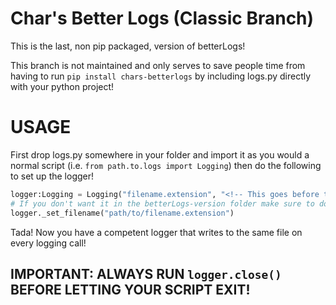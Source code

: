 # Char's Better Logs (Classic Branch)

This is the last, non pip packaged, version of betterLogs!

This branch is not maintained and only serves to save people time from having to run `pip install chars-betterlogs` by including logs.py directly with your python project!

# USAGE

First drop logs.py somewhere in your folder and import it as you would a normal script (i.e. `from path.to.logs import Logging`) then do the following to set up the logger!

```python
logger:Logging = Logging("filename.extension", "<!-- This goes before the logs! -->", True)
# If you don't want it in the betterLogs-version folder make sure to do the following!:
logger._set_filename("path/to/filename.extension")
```

Tada! Now you have a competent logger that writes to the same file on every logging call!

## IMPORTANT: ALWAYS RUN `logger.close()` BEFORE LETTING YOUR SCRIPT EXIT!